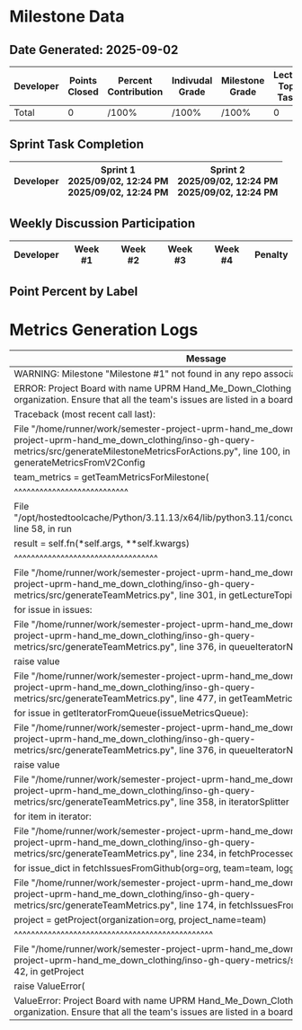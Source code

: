 # Milestone Data

## Date Generated: 2025-09-02
| Developer | Points Closed | Percent Contribution | Indivudal Grade | Milestone Grade | Lecture Topic Tasks |
| --------- | ------------- | -------------------- | --------------- | --------------- | ------------------- |
| Total | 0 | /100% | /100% | /100% | 0 |


## Sprint Task Completion

| Developer | Sprint 1<br>2025/09/02, 12:24 PM<br>2025/09/02, 12:24 PM | Sprint 2<br>2025/09/02, 12:24 PM<br>2025/09/02, 12:24 PM |
|---|---|---|

## Weekly Discussion Participation

| Developer | Week #1 | Week #2 | Week #3 | Week #4 | Penalty |
|---|---|---|---|---|---|

## Point Percent by Label

# Metrics Generation Logs

| Message |
| ------- |
| WARNING: Milestone "Milestone #1" not found in any repo associated with the team |
| ERROR: Project Board with name UPRM Hand_Me_Down_Clothing not found in organization. Ensure that all the team's issues are listed in a board with this *exact* name. |
| Traceback (most recent call last): |
|   File "/home/runner/work/semester-project-uprm-hand_me_down_clothing/semester-project-uprm-hand_me_down_clothing/inso-gh-query-metrics/src/generateMilestoneMetricsForActions.py", line 100, in generateMetricsFromV2Config |
|     team_metrics = getTeamMetricsForMilestone( |
|                    ^^^^^^^^^^^^^^^^^^^^^^^^^^^ |
|   File "/opt/hostedtoolcache/Python/3.11.13/x64/lib/python3.11/concurrent/futures/thread.py", line 58, in run |
|     result = self.fn(*self.args, **self.kwargs) |
|              ^^^^^^^^^^^^^^^^^^^^^^^^^^^^^^^^^^ |
|   File "/home/runner/work/semester-project-uprm-hand_me_down_clothing/semester-project-uprm-hand_me_down_clothing/inso-gh-query-metrics/src/generateTeamMetrics.py", line 301, in getLectureTopicTaskMetricsFromIssues |
|     for issue in issues: |
|   File "/home/runner/work/semester-project-uprm-hand_me_down_clothing/semester-project-uprm-hand_me_down_clothing/inso-gh-query-metrics/src/generateTeamMetrics.py", line 376, in queueIteratorNext |
|     raise value |
|   File "/home/runner/work/semester-project-uprm-hand_me_down_clothing/semester-project-uprm-hand_me_down_clothing/inso-gh-query-metrics/src/generateTeamMetrics.py", line 477, in getTeamMetricsForMilestone |
|     for issue in getIteratorFromQueue(issueMetricsQueue): |
|   File "/home/runner/work/semester-project-uprm-hand_me_down_clothing/semester-project-uprm-hand_me_down_clothing/inso-gh-query-metrics/src/generateTeamMetrics.py", line 376, in queueIteratorNext |
|     raise value |
|   File "/home/runner/work/semester-project-uprm-hand_me_down_clothing/semester-project-uprm-hand_me_down_clothing/inso-gh-query-metrics/src/generateTeamMetrics.py", line 358, in iteratorSplitter |
|     for item in iterator: |
|   File "/home/runner/work/semester-project-uprm-hand_me_down_clothing/semester-project-uprm-hand_me_down_clothing/inso-gh-query-metrics/src/generateTeamMetrics.py", line 234, in fetchProcessedIssues |
|     for issue_dict in fetchIssuesFromGithub(org=org, team=team, logger=logger): |
|   File "/home/runner/work/semester-project-uprm-hand_me_down_clothing/semester-project-uprm-hand_me_down_clothing/inso-gh-query-metrics/src/generateTeamMetrics.py", line 174, in fetchIssuesFromGithub |
|     project = getProject(organization=org, project_name=team) |
|               ^^^^^^^^^^^^^^^^^^^^^^^^^^^^^^^^^^^^^^^^^^^^^^^ |
|   File "/home/runner/work/semester-project-uprm-hand_me_down_clothing/semester-project-uprm-hand_me_down_clothing/inso-gh-query-metrics/src/getProject.py", line 42, in getProject |
|     raise ValueError( |
| ValueError: Project Board with name UPRM Hand_Me_Down_Clothing not found in organization. Ensure that all the team's issues are listed in a board with this *exact* name. |
